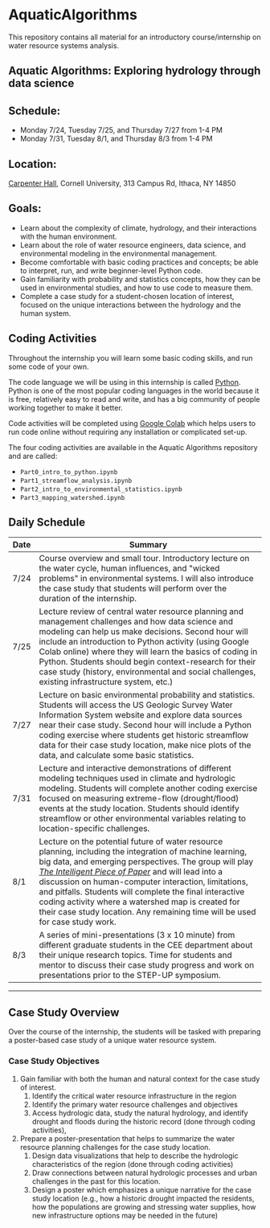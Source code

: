 # AquaticAlgorithms
This repository contains all material for an introductory course/internship on water resource systems analysis.

## Aquatic Algorithms: Exploring hydrology through data science

## Schedule:
- Monday 7/24, Tuesday 7/25, and Thursday 7/27 from 1-4 PM 
- Monday 7/31, Tuesday 8/1, and Thursday 8/3 from 1-4 PM

## Location:
[Carpenter Hall](https://goo.gl/maps/NECRzibQxNmpxXMT7), Cornell University, 313 Campus Rd, Ithaca, NY 14850

## Goals: 
- Learn about the complexity of climate, hydrology, and their interactions with the human environment. 
- Learn about the role of water resource engineers, data science, and environmental modeling in the environmental management. 
- Become comfortable with basic coding practices and concepts; be able to interpret, run, and write beginner-level Python code. 
- Gain familiarity with probability and statistics concepts, how they can be used in environmental studies, and how to use code to measure them.
- Complete a case study for a student-chosen location of interest, focused on the unique interactions between the hydrology and the human system.

## Coding Activities

Throughout the internship you will learn some basic coding skills, and run some code of your own. 

The code language we will be using in this internship is called [Python](https://www.python.org/). Python is one of the most popular coding languages in the world because it is free, relatively easy to read and write, and has a big community of people working together to make it better.

Code activities will be completed using [Google Colab](https://colab.google/) which helps users to run code online without requiring any installation or complicated set-up.

The four coding activities are available in the Aquatic Algorithms repository and are called:
- `Part0_intro_to_python.ipynb`
- `Part1_streamflow_analysis.ipynb`
- `Part2_intro_to_environmental_statistics.ipynb`
- `Part3_mapping_watershed.ipynb`


## Daily Schedule

| Date | Summary |
| ---- | ---- |
| 7/24 | Course overview and small tour. Introductory lecture on the water cycle, human influences, and "wicked problems" in environmental systems. I will also introduce the case study that students will perform over the duration of the internship.|
| 7/25 | Lecture review of central water resource planning and management challenges and how data science and modeling can help us make decisions. Second hour will include an introduction to Python activity (using Google Colab online) where they will learn the basics of coding in Python. Students should begin context-research for their case study (history, environmental and social challenges, existing infrastructure system, etc.)|
| 7/27 | Lecture on basic environmental probability and statistics. Students will access the US Geologic Survey Water Information System website and explore data sources near their case study. Second hour will include a Python coding exercise where students get historic streamflow data for their case study location, make nice plots of the data, and calculate some basic statistics.|
| 7/31 | Lecture and interactive demonstrations of different modeling techniques used in climate and hydrologic modeling.  Students will complete another coding exercise focused on measuring extreme-flow (drought/flood) events at the study location. Students should identify streamflow or other environmental variables relating to location-specific challenges.|
| 8/1  | Lecture on the potential future of water resource planning, including the integration of machine learning, big data, and emerging perspectives. The group will play [*The Intelligent Piece of Paper*](http://www.cs4fn.org/teachers/activities/intelligentpaper/intelligentpaper.pdf) and will lead into a discussion on human-computer interaction, limitations, and pitfalls. Students will complete the final interactive coding activity where a watershed map is created for their case study location. Any remaining time will be used for case study work. |
| 8/3  | A series of mini-presentations (3 x 10 minute) from different graduate students in the CEE department about their unique research topics. Time for students and mentor to discuss their case study progress and work on presentations prior to the STEP-UP symposium.|

***
## Case Study Overview

Over the course of the internship, the students will be tasked with preparing a poster-based case study of a unique water resource system.

### Case Study Objectives
1. Gain familiar with both the human and natural context for the case study of interest.
	1. Identify the critical water resource infrastructure in the region
	2. Identify the primary water resource challenges and objectives
	3. Access hydrologic data, study the natural hydrology, and identify drought and floods during the historic record (done through coding activities), 
2. Prepare a poster-presentation that helps to summarize the water resource planning challenges for the case study location. 
	1. Design data visualizations that help to describe the hydrologic characteristics of the region (done through coding activities)
	2. Draw connections between natural hydrologic processes and urban challenges in the past for this location. 
	3. Design a poster which emphasizes a unique narrative for the case study location (e.g., how a historic drought impacted the residents, how the populations are growing and stressing water supplies, how new infrastructure options may be needed in the future)

